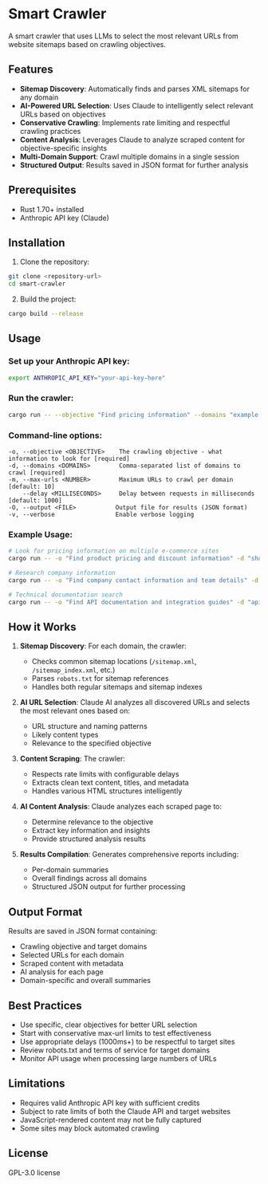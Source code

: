 # Smart Crawler

A smart crawler that uses LLMs to select the most relevant URLs from website sitemaps based on crawling objectives.

## Features

- **Sitemap Discovery**: Automatically finds and parses XML sitemaps for any domain
- **AI-Powered URL Selection**: Uses Claude to intelligently select relevant URLs based on objectives
- **Conservative Crawling**: Implements rate limiting and respectful crawling practices
- **Content Analysis**: Leverages Claude to analyze scraped content for objective-specific insights
- **Multi-Domain Support**: Crawl multiple domains in a single session
- **Structured Output**: Results saved in JSON format for further analysis

## Prerequisites

- Rust 1.70+ installed
- Anthropic API key (Claude)

## Installation

1. Clone the repository:
```bash
git clone <repository-url>
cd smart-crawler
```

2. Build the project:
```bash
cargo build --release
```

## Usage

### Set up your Anthropic API key:
```bash
export ANTHROPIC_API_KEY="your-api-key-here"
```

### Run the crawler:
```bash
cargo run -- --objective "Find pricing information" --domains "example.com,another-site.com" --max-urls 5
```

### Command-line options:
```
-o, --objective <OBJECTIVE>    The crawling objective - what information to look for [required]
-d, --domains <DOMAINS>        Comma-separated list of domains to crawl [required]
-m, --max-urls <NUMBER>        Maximum URLs to crawl per domain [default: 10]
    --delay <MILLISECONDS>     Delay between requests in milliseconds [default: 1000]
-O, --output <FILE>           Output file for results (JSON format)
-v, --verbose                 Enable verbose logging
```

### Example Usage:

```bash
# Look for pricing information on multiple e-commerce sites
cargo run -- -o "Find product pricing and discount information" -d "shop1.com,shop2.com" -m 8 --output results.json

# Research company information
cargo run -- -o "Find company contact information and team details" -d "company.com" -m 5 -v

# Technical documentation search
cargo run -- -o "Find API documentation and integration guides" -d "api-docs.com,developer-site.com" -m 15
```

## How it Works

1. **Sitemap Discovery**: For each domain, the crawler:
   - Checks common sitemap locations (`/sitemap.xml`, `/sitemap_index.xml`, etc.)
   - Parses `robots.txt` for sitemap references
   - Handles both regular sitemaps and sitemap indexes

2. **AI URL Selection**: Claude AI analyzes all discovered URLs and selects the most relevant ones based on:
   - URL structure and naming patterns
   - Likely content types
   - Relevance to the specified objective

3. **Content Scraping**: The crawler:
   - Respects rate limits with configurable delays
   - Extracts clean text content, titles, and metadata
   - Handles various HTML structures intelligently

4. **AI Content Analysis**: Claude analyzes each scraped page to:
   - Determine relevance to the objective
   - Extract key information and insights
   - Provide structured analysis results

5. **Results Compilation**: Generates comprehensive reports including:
   - Per-domain summaries
   - Overall findings across all domains
   - Structured JSON output for further processing

## Output Format

Results are saved in JSON format containing:
- Crawling objective and target domains
- Selected URLs for each domain
- Scraped content with metadata
- AI analysis for each page
- Domain-specific and overall summaries

## Best Practices

- Use specific, clear objectives for better URL selection
- Start with conservative max-url limits to test effectiveness
- Use appropriate delays (1000ms+) to be respectful to target sites
- Review robots.txt and terms of service for target domains
- Monitor API usage when processing large numbers of URLs

## Limitations

- Requires valid Anthropic API key with sufficient credits
- Subject to rate limits of both the Claude API and target websites
- JavaScript-rendered content may not be fully captured
- Some sites may block automated crawling

## License

GPL-3.0 license
